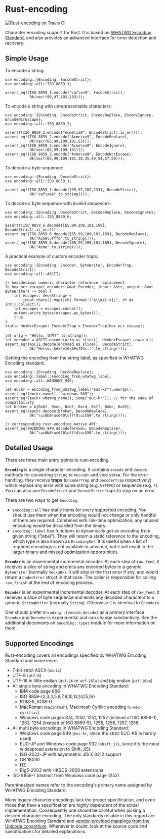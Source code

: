 Rust-encoding
=============

[![Rust-encoding on Travis CI][travis-image]][travis]

[travis-image]: https://travis-ci.org/lifthrasiir/rust-encoding.png
[travis]: https://travis-ci.org/lifthrasiir/rust-encoding

Character encoding support for Rust.
It is based on [WHATWG Encoding Standard](http://encoding.spec.whatwg.org/),
and also provides an advanced interface for error detection and recovery.

## Simple Usage

To encode a string:

~~~~ {.rust}
use encoding::{Encoding, EncodeStrict};
use encoding::all::ISO_8859_1;

assert_eq!(ISO_8859_1.encode("caf\xe9", EncodeStrict),
           Ok(vec!(99,97,102,233)));
~~~~

To encode a string with unrepresentable characters:

~~~~ {.rust}
use encoding::{Encoding, EncodeStrict, EncodeReplace, EncodeIgnore, EncodeNcrEscape};
use encoding::all::ISO_8859_2;

assert!(ISO_8859_2.encode("Acme\xa9", EncodeStrict).is_err());
assert_eq!(ISO_8859_2.encode("Acme\xa9", EncodeReplace),
           Ok(vec!(65,99,109,101,63)));
assert_eq!(ISO_8859_2.encode("Acme\xa9", EncodeIgnore),
           Ok(vec!(65,99,109,101)));
assert_eq!(ISO_8859_2.encode("Acme\xa9", EncodeNcrEscape),
           Ok(vec!(65,99,109,101,38,35,49,54,57,59)));
~~~~

To decode a byte sequence:

~~~~ {.rust}
use encoding::{Encoding, DecodeStrict};
use encoding::all::ISO_8859_1;

assert_eq!(ISO_8859_1.decode([99,97,102,233], DecodeStrict),
           Ok("caf\xe9".to_string()));
~~~~

To decode a byte sequence with invalid sequences:

~~~~ {.rust}
use encoding::{Encoding, DecodeStrict, DecodeReplace, DecodeIgnore};
use encoding::all::ISO_8859_6;

assert!(ISO_8859_6.decode([65,99,109,101,169], DecodeStrict).is_err());
assert_eq!(ISO_8859_6.decode([65,99,109,101,169], DecodeReplace),
           Ok("Acme\ufffd".to_string()));
assert_eq!(ISO_8859_6.decode([65,99,109,101,169], DecodeIgnore),
           Ok("Acme".to_string()));
~~~~

A practical example of custom encoder traps:

~~~~ {.rust}
use encoding::{Encoding, Encoder, ByteWriter, EncoderTrap, DecodeStrict};
use encoding::all::ASCII;

// hexadecimal numeric character reference replacement
fn hex_ncr_escape(_encoder: &mut Encoder, input: &str, output: &mut ByteWriter) -> bool {
    let escapes: Vec<String> =
        input.chars().map(|ch| format!("&\\#x{:x};", ch as int)).collect();
    let escapes = escapes.concat();
    output.write_bytes(escapes.as_bytes());
    true
}
static HexNcrEscape: EncoderTrap = EncoderTrap(hex_ncr_escape);

let orig = "Hello, 世界!".to_string();
let encoded = ASCII.encode(orig.as_slice(), HexNcrEscape).unwrap();
assert_eq!(ASCII.decode(encoded.as_slice(), DecodeStrict),
           Ok("Hello, &#x4e16;&#x754c;!".to_string()));
~~~~

Getting the encoding from the string label, as specified in WHATWG Encoding standard:

~~~~ {.rust}
use encoding::{Encoding, DecodeReplace};
use encoding::label::encoding_from_whatwg_label;
use encoding::all::WINDOWS_949;

let euckr = encoding_from_whatwg_label("euc-kr").unwrap();
assert_eq!(euckr.name(), "windows-949");
assert_eq!(euckr.whatwg_name(), Some("euc-kr")); // for the sake of compatibility
let broken = &[0xbf, 0xec, 0xbf, 0xcd, 0xff, 0xbe, 0xd3];
assert_eq!(euckr.decode(broken, DecodeReplace),
           Ok("\uc6b0\uc640\ufffd\uc559".to_string()));

// corresponding rust-encoding native API:
assert_eq!(WINDOWS_949.decode(broken, DecodeReplace),
           Ok("\uc6b0\uc640\ufffd\uc559".to_string()));
~~~~

## Detailed Usage

There are three main entry points to rust-encoding.

**`Encoding`** is a single character encoding.
It contains `encode` and `decode` methods for converting `String` to `Vec<u8>` and vice versa.
For the error handling, they receive **traps** (`EncoderTrap` and `DecoderTrap` respectively)
which replace any error with some string (e.g. `U+FFFD`) or sequence (e.g. `?`).
You can also use `EncodeStrict` and `DecodeStrict` traps to stop on an error.

There are two ways to get `Encoding`:

* `encoding::all` has static items for every supported encoding.
  You should use them when the encoding would not change or only handful of them are required.
  Combined with link-time optimization, any unused encoding would be discarded from the binary.
* `encoding::label` has functions to dynamically get an encoding from given string ("label").
  They will return a static reference to the encoding, which type is also known as `EncodingRef`.
  It is useful when a list of required encodings is not available in advance,
  but it will result in the larger binary and missed optimization opportunities.

**`Encoder`** is an experimental incremental encoder.
At each step of `raw_feed`, it receives a slice of string
and emits any encoded bytes to a generic `ByteWriter` (normally `Vec<u8>`).
It will stop at the first error if any, and would return a `CodecError` struct in that case.
The caller is responsible for calling `raw_finish` at the end of encoding process.

**`Decoder`** is an experimental incremental decoder.
At each step of `raw_feed`, it receives a slice of byte sequence
and emits any decoded characters to a generic `StringWriter` (normally `String`).
Otherwise it is identical to `Encoder`s.

One should prefer `Encoding::{encode,decode}` as a primary interface.
`Encoder` and `Decoder` is experimental and can change substantially.
See the additional documents on `encoding::types` module for more information on them.

## Supported Encodings

Rust-encoding covers all encodings specified by WHATWG Encoding Standard and some more:

* 7-bit strict ASCII (`ascii`)
* UTF-8 (`utf-8`)
* UTF-16 in little endian (`utf-16` or `utf-16le`) and big endian (`utf-16be`)
* All single byte encoding in WHATWG Encoding Standard:
    * IBM code page 866
    * ISO 8859-{2,3,4,5,6,7,8,10,13,14,15,16}
    * KOI8-R, KOI8-U
    * MacRoman (`macintosh`), Macintosh Cyrillic encoding (`x-mac-cyrillic`)
    * Windows code pages 874, 1250, 1251, 1252 (instead of ISO 8859-1), 1253,
      1254 (instead of ISO 8859-9), 1255, 1256, 1257, 1258
* All multi byte encodings in WHATWG Encoding Standard:
    * Windows code page 949 (`euc-kr`, since the strict EUC-KR is hardly used)
    * EUC-JP and Windows code page 932 (`shift_jis`,
      since it's the most widespread extension to Shift_JIS)
    * ISO-2022-JP with asymmetric JIS X 0212 support
    * GB 18030
    * HZ
    * Big5-2003 with HKSCS-2008 extensions
* ISO 8859-1 (distinct from Windows code page 1252)

Parenthesized names refer to the encoding's primary name assigned by WHATWG Encoding Standard.

Many legacy character encodings lack the proper specification,
and even those that have a specification are highly dependent of the actual implementation.
Consequently one should be careful when picking a desired character encoding.
The only standards reliable in this regard are WHATWG Encoding Standard and
[vendor-provided mappings from the Unicode consortium](http://www.unicode.org/Public/MAPPINGS/).
Whenever in doubt, look at the source code and specifications for detailed explanations.

